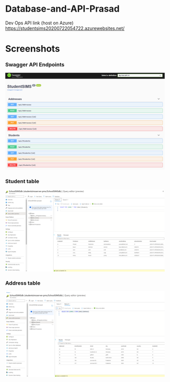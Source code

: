 # Database-and-API-Prasad

Dev Ops API link (host on Azure)
https://studentsims20200722054722.azurewebsites.net/

# Screenshots
### Swagger API Endpoints
![student API](img/1.png)

### Student table
![2.png](img/2.png)

### Address table
![3.png](img/3.png)